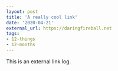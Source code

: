 ```yaml
---
layout: post
title: 'A really cool link'
date: '2020-04-21'
external_url: https://daringfireball.net
tags:
- 12-things
- 12-months
---
```


This is an external link log.
